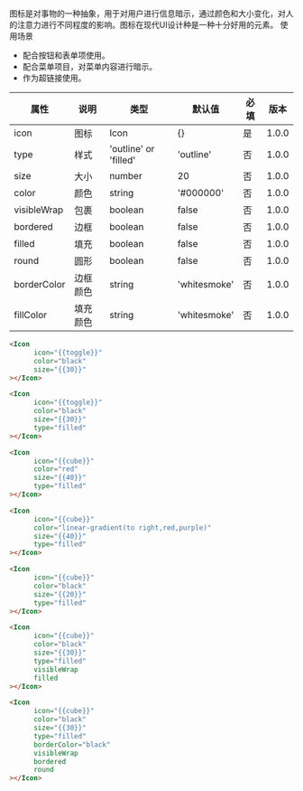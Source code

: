 <Description>
      <Text type='desc'>
           图标是对事物的一种抽象，用于对用户进行信息暗示，通过颜色和大小变化，对人的注意力进行不同程度的影响。图标在现代UI设计种是一种十分好用的元素。
      </Text>
      <Text type='title'>使用场景</Text>
      <ul>
            <li>配合按钮和表单项使用。</li>
            <li>配合菜单项目，对菜单内容进行暗示。</li>
            <li>作为超链接使用。</li>
      </ul>
</Description>

| 属性 | 说明 | 类型 | 默认值 | 必填 | 版本 |
| - | - | - | - | - | - |
| icon | 图标 | Icon | {} | 是 | 1.0.0 |
| type | 样式 | 'outline' or 'filled' | 'outline' | 否 | 1.0.0 |
| size | 大小 | number | 20 | 否 | 1.0.0 |
| color | 颜色 | string | '#000000' | 否 | 1.0.0 |
| visibleWrap | 包裹 | boolean | false | 否 | 1.0.0 |
| bordered | 边框 | boolean | false | 否 | 1.0.0 |
| filled | 填充 | boolean | false | 否 | 1.0.0 |
| round | 圆形 | boolean | false | 否 | 1.0.0 |
| borderColor | 边框颜色 | string | 'whitesmoke' | 否 | 1.0.0 |
| fillColor | 填充颜色 | string | 'whitesmoke' | 否 | 1.0.0 |

<Title>默认效果</Title>

```html
<Icon
      icon="{{toggle}}"
      color="black"
      size="{{30}}"
></Icon>
```

<Title>样式</Title>

```html
<Icon
      icon="{{toggle}}"
      color="black"
      size="{{30}}"
      type="filled"
></Icon>
```

<Title>颜色</Title>

```html
<Icon
      icon="{{cube}}"
      color="red"
      size="{{40}}"
      type="filled"
></Icon>
```

<Title>渐变色</Title>

```html
<Icon
      icon="{{cube}}"
      color="linear-gradient(to right,red,purple)"
      size="{{40}}"
      type="filled"
></Icon>
```

<Title>大小</Title>

```html
<Icon
      icon="{{cube}}"
      color="black"
      size="{{20}}"
      type="filled"
></Icon>
```

<Title>包裹</Title>

```html
<Icon
      icon="{{cube}}"
      color="black"
      size="{{30}}"
      type="filled"
      visibleWrap
      filled
></Icon>
```

<Title>包裹样式</Title>

```html
<Icon
      icon="{{cube}}"
      color="black"
      size="{{30}}"
      type="filled"
      borderColor="black"
      visibleWrap
      bordered
      round
></Icon>
```